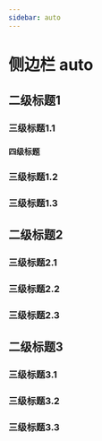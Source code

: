 ```yaml
---
sidebar: auto
---
```


# 侧边栏 auto

## 二级标题1

### 三级标题1.1

#### 四级标题

### 三级标题1.2

### 三级标题1.3

## 二级标题2

### 三级标题2.1

### 三级标题2.2

### 三级标题2.3

## 二级标题3

### 三级标题3.1

### 三级标题3.2

### 三级标题3.3
